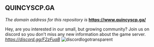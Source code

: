 ## **QUINCYSCP.GA**

*The domain address for this repository is* **https://www.quincyscp.ga/**


Hey, are you interested in our small, but growing community? Join us on discord so you don't miss any new information about the game server.
*https://discord.gg/F2zFuaB*
![discordlogotransparent](https://user-images.githubusercontent.com/49836430/109975879-677fdb00-7cfb-11eb-9dbd-f6c71a607341.png)
